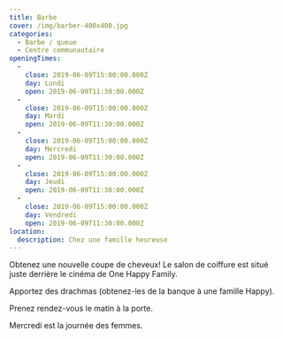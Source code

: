 ```yaml
---
title: Barbe
cover: /img/barber-400x400.jpg
categories:
  - Barbe / queue
  - Centre communautaire
openingTimes:
  - 
    close: 2019-06-09T15:00:00.000Z
    day: Lundi
    open: 2019-06-09T11:30:00.000Z
  - 
    close: 2019-06-09T15:00:00.000Z
    day: Mardi
    open: 2019-06-09T11:30:00.000Z
  - 
    close: 2019-06-09T15:00:00.000Z
    day: Mercredi
    open: 2019-06-09T11:30:00.000Z
  - 
    close: 2019-06-09T15:00:00.000Z
    day: Jeudi
    open: 2019-06-09T11:30:00.000Z
  - 
    close: 2019-06-09T15:00:00.000Z
    day: Vendredi
    open: 2019-06-09T11:30:00.000Z
location:
  description: Chez une famille heureuse
---
```


Obtenez une nouvelle coupe de cheveux! Le salon de coiffure est situé juste derrière le cinéma de One Happy Family.

Apportez des drachmas (obtenez-les de la banque à une famille Happy).

Prenez rendez-vous le matin à la porte.

Mercredi est la journée des femmes.